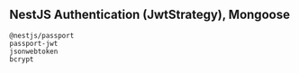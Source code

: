 ## NestJS Authentication (JwtStrategy), Mongoose

```
@nestjs/passport
passport-jwt
jsonwebtoken
bcrypt
```